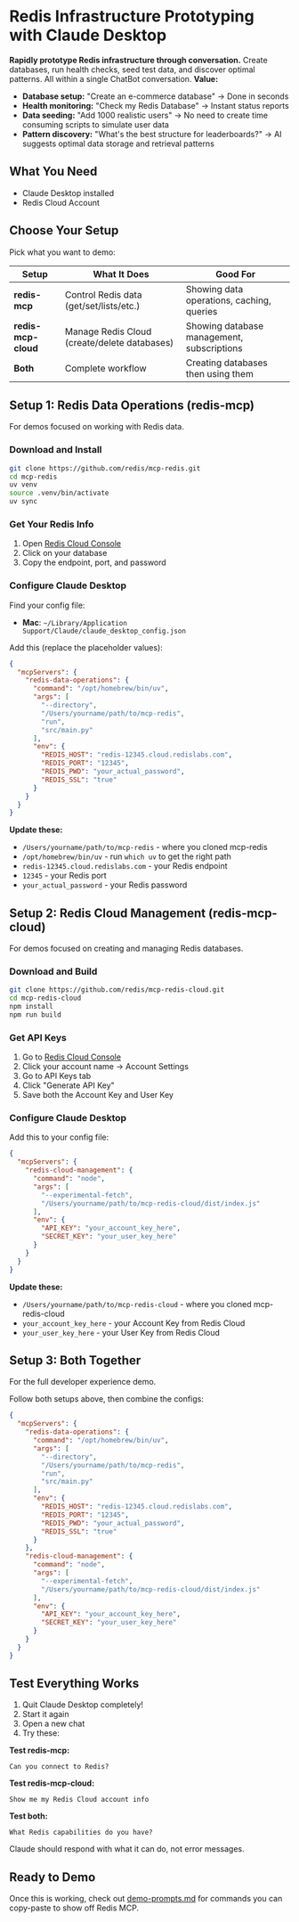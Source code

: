 # Redis Infrastructure Prototyping with Claude Desktop

**Rapidly prototype Redis infrastructure through conversation.** Create databases, run health checks, seed test data, and discover optimal patterns. All within a single ChatBot conversation.
**Value:**
- **Database setup:** "Create an e-commerce database" → Done in seconds
- **Health monitoring:** "Check my Redis Database" → Instant status reports  
- **Data seeding:** "Add 1000 realistic users" → No need to create time consuming scripts to simulate user data
- **Pattern discovery:** "What's the best structure for leaderboards?" → AI suggests optimal data storage and retrieval patterns


## What You Need
- Claude Desktop installed
- Redis Cloud Account

## Choose Your Setup
Pick what you want to demo:

| Setup | What It Does | Good For |
|-------|--------------|----------|
| **redis-mcp** | Control Redis data (get/set/lists/etc.) | Showing data operations, caching, queries |
| **redis-mcp-cloud** | Manage Redis Cloud (create/delete databases) | Showing database management, subscriptions |
| **Both** | Complete workflow | Creating databases then using them |

## Setup 1: Redis Data Operations (redis-mcp)

For demos focused on working with Redis data.

### Download and Install
```bash
git clone https://github.com/redis/mcp-redis.git
cd mcp-redis
uv venv
source .venv/bin/activate
uv sync
```

### Get Your Redis Info
1. Open [Redis Cloud Console](https://app.redislabs.com)
2. Click on your database
3. Copy the endpoint, port, and password

### Configure Claude Desktop
Find your config file:
- **Mac**: `~/Library/Application Support/Claude/claude_desktop_config.json`

Add this (replace the placeholder values):
```json
{
  "mcpServers": {
    "redis-data-operations": {
      "command": "/opt/homebrew/bin/uv",
      "args": [
        "--directory",
        "/Users/yourname/path/to/mcp-redis",
        "run",
        "src/main.py"
      ],
      "env": {
        "REDIS_HOST": "redis-12345.cloud.redislabs.com",
        "REDIS_PORT": "12345",
        "REDIS_PWD": "your_actual_password",
        "REDIS_SSL": "true"
      }
    }
  }
}
```

**Update these:**
- `/Users/yourname/path/to/mcp-redis` - where you cloned mcp-redis
- `/opt/homebrew/bin/uv` - run `which uv` to get the right path
- `redis-12345.cloud.redislabs.com` - your Redis endpoint
- `12345` - your Redis port
- `your_actual_password` - your Redis password

## Setup 2: Redis Cloud Management (redis-mcp-cloud)

For demos focused on creating and managing Redis databases.

### Download and Build
```bash
git clone https://github.com/redis/mcp-redis-cloud.git
cd mcp-redis-cloud
npm install
npm run build
```

### Get API Keys
1. Go to [Redis Cloud Console](https://app.redislabs.com)
2. Click your account name → Account Settings
3. Go to API Keys tab
4. Click "Generate API Key"
5. Save both the Account Key and User Key

### Configure Claude Desktop
Add this to your config file:
```json
{
  "mcpServers": {
    "redis-cloud-management": {
      "command": "node",
      "args": [
        "--experimental-fetch",
        "/Users/yourname/path/to/mcp-redis-cloud/dist/index.js"
      ],
      "env": {
        "API_KEY": "your_account_key_here",
        "SECRET_KEY": "your_user_key_here"
      }
    }
  }
}
```

**Update these:**
- `/Users/yourname/path/to/mcp-redis-cloud` - where you cloned mcp-redis-cloud
- `your_account_key_here` - your Account Key from Redis Cloud
- `your_user_key_here` - your User Key from Redis Cloud

## Setup 3: Both Together

For the full developer experience demo.

Follow both setups above, then combine the configs:
```json
{
  "mcpServers": {
    "redis-data-operations": {
      "command": "/opt/homebrew/bin/uv",
      "args": [
        "--directory",
        "/Users/yourname/path/to/mcp-redis",
        "run",
        "src/main.py"
      ],
      "env": {
        "REDIS_HOST": "redis-12345.cloud.redislabs.com",
        "REDIS_PORT": "12345",
        "REDIS_PWD": "your_actual_password",
        "REDIS_SSL": "true"
      }
    },
    "redis-cloud-management": {
      "command": "node",
      "args": [
        "--experimental-fetch",
        "/Users/yourname/path/to/mcp-redis-cloud/dist/index.js"
      ],
      "env": {
        "API_KEY": "your_account_key_here",
        "SECRET_KEY": "your_user_key_here"
      }
    }
  }
}
```

## Test Everything Works

1. Quit Claude Desktop completely!
2. Start it again
3. Open a new chat
4. Try these:

**Test redis-mcp:**
```
Can you connect to Redis?
```

**Test redis-mcp-cloud:**
```
Show me my Redis Cloud account info
```

**Test both:**
```
What Redis capabilities do you have?
```

Claude should respond with what it can do, not error messages.

## Ready to Demo

Once this is working, check out [demo-prompts.md](demo-prompts.md) for commands you can copy-paste to show off Redis MCP.